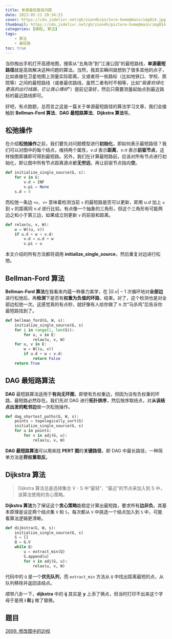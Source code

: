```yaml
---
title: 单源最短路径问题
date: 2023-05-21 20:34:23
cover: https://cdn.jsdelivr.net/gh/zion4h/picture-home@main/img014.jpg
thumbnail: https://cdn.jsdelivr.net/gh/zion4h/picture-home@main/img014.jpg
categories: [编程, 算法]
tags:
    - 算法
    - 最短路
toc: true
---
```

当你掏出手机打开高德地图，搜索从“五角场”到“江浦公园”的最短路线，**单源最短路径**就是高效解决这种问题的算法。当然，我其实瞬间就想到了很多其他的点子，比如直接在卫星地图上测量实际距离，又或者将一些路标（比如地铁口、学校、医院等）之间的最短路线（或者最优路线，虽然二者有时不相等，比如“*我喜欢绿化更高的出行线路，它让我心情好*”）提前记录好，然后只需要测量起始点到最近路标的最近路线即可。
<!--more-->
好吧，有点跑题，总而言之这是一篇关于单源最短路径的算法学习文章，我们会接触到 **Bellman-Ford 算法**、**DAG 最短路算法**、**Dijkstra 算法**等。

## 松弛操作

在介绍**松弛操作**之前，我们要先对问题模型进行**初始化**，即如何表示最短路径？我们可以对图中的每个结点，维持两个属性，$v.d$ 表示**距离**，$v.\pi$ 表示**前驱节点**，这样按图索骥即可得到最短路。另外，我们在计算最短路前，应该对所有节点进行初始化，即让图中所有节点距离源点都**无穷远**，再让前驱节点指向**空**。

```python
def initialize_single_source(G, s):
    for v in G:
        v.d = INF
        v.pi = None
    s.d = 0
```

而松弛一条边 `<u, v>` 意味着检测当前 `v` 的最短路是否可以更新，即用 $u.d$ 加上 `u` 到 `v` 的距离同 $v.d$ 进行比较。有点像一个抽象的三角形，但这个三角形有可能两边之和小于第三边，如果成立则更新 `v` 的前驱和距离。

```python
def relax(u, v, W):
    w = W((u, v)) 
    if u.d + w < v.d:
        v.d = u.d + w
        v.pi = u
```

本文介绍的所有方法都将调用 **initialize_single_source**，然后重复对边进行松弛。

## Bellman-Ford 算法

**Bellman-Ford 算法**在我看来内蕴一种暴力美学，在 $|G.v| - 1$ 次循环地对**全部边**进行松弛后，再**检测**下是否有**权重为负值的环路**，结束。对了，这个检测也是对全部边松弛一次。这感觉真的有点秒，就好像有人给你做了 n 次“马杀鸡”后告诉你最短路找到了。

```python
def bellman_ford(G, W, s):
    initialize_single_source(G, s)
    for i in range(1, len(G)):
        for u, v in E:
            relax(u, v, W)
    for u, v in E:
        w = W((u, v))
        if u.d + w < v.d:
            return False
    return True
```

## DAG 最短路算法

**DAG** 最短路算法适用于**有向无环图**，即使有负权重边，但因为没有负权重的环路，最短路必然存在。我们先对 DAG 进行**拓扑排序**，然后按序取结点，对**从该结点出发的毗邻边**做一次松弛操作。

```python
def dag_shortest_paths(G, W, s):
    points = topologically_sort(G)
    initialize_single_source(G, s)
    for u in points:
        for v in adj(G, u):
            relax(u, v, W)
```

**DAG 最短路算法**可以用来找 **PERT 图**的**关键路径**，即 DAG 中最长路径，一种简单方法是**将权重取反**。

## Dijkstra 算法

>Dijkstra 算法总是选择集合 V - S 中“最轻”、“最近”的节点来加入到 S 中，该算法使用的贪心策略。

**Dijkstra 算法**为了保证这个**贪心策略**能稳定计算出最短路，要求所有**边非负**。其基本原理是设定两个结点集 `V` 和 `S`，每次都从 `V` 中挑选一个结点加入到 `S` 中，可能看算法逻辑更清晰。

```python
def dijkstra(G, W, s):
    initialize_single_source(G, s)
    S = []
    Q = G.V
    while Q:
        u = extract_min(Q)
        S.append(u)
        for v in adj(G, u):
            relax(u, v, W)
```

代码中的 `Q` 是一个**优先队列**，而 `extract_min` 方法从 `Q` 中找出距离最短的点，从队列移除并返回该结点。

顺带八卦一下，**dijkstra** 中的 **ij** 其实是 **y** 上添了俩点，但当时打印不出来这个字母于是用 **i 和 j** 做了替换。

## 题目

[2699. 修改图中的边权](https://leetcode.cn/problems/modify-graph-edge-weights/)
